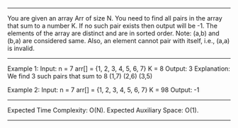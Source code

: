 -----------------------------------------------------------------------------------------

You are given an array Arr of size N. You need to find all pairs in the array that sum to a number K. If no such pair exists then output will be -1. The elements of the array are distinct and are in sorted order.
Note: (a,b) and (b,a) are considered same. Also, an element cannot pair with itself, i.e., (a,a) is invalid.

-----------------------------------------------------------------------------------------

Example 1:
Input:
n = 7
arr[] = {1, 2, 3, 4, 5, 6, 7}
K = 8
Output:
3
Explanation:
We find 3 such pairs that
sum to 8 (1,7) (2,6) (3,5)

Example 2:
Input:
n = 7
arr[] = {1, 2, 3, 4, 5, 6, 7}
K = 98 
Output:
-1 

-----------------------------------------------------------------------------------------

Expected Time Complexity: O(N).
Expected Auxiliary Space: O(1).

-----------------------------------------------------------------------------------------